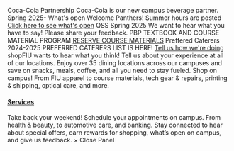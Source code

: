 Coca-Cola Partnership
Coca-Cola is our new campus beverage partner.
Spring 2025- What's open
Welcome Panthers!
Summer hours are posted
[Click here to see what's open](https://shop.fiu.edu/hours/?campus=all&isOpen=Open)
QSS Spring 2025
We want to hear what you have to say!
Please share your feedback.
PBP
TEXTBOOK AND COURSE MATERIAL PROGRAM
[RESERVE COURSE MATERIALS](https://sso.bncollege.com/bes-sp/bessso/saml/fiuedu/aip/logon)
Preffered Caterers
2024-2025 PREFERRED CATERERS LIST IS HERE!
[Tell us how we're doing](https://shop.fiu.edu/shopfiulistens/)
shopFIU wants to hear what you think! Tell us about your experience at all of our locations. 
Enjoy over 35 dining locations across our campuses and save on snacks, meals, coffee, and all you need to stay fueled.
Shop on campus! From FIU apparel to course materials, tech gear & repairs, printing & shipping, optical care, and more.
#### [Services](https://shop.fiu.edu/services)
Take back your weekend! Schedule your appointments on campus. From health & beauty, to automotive care, and banking.
Stay connected to hear about special offers, earn rewards for shopping, what’s open on campus, and give us feedback.
× Close Panel 
